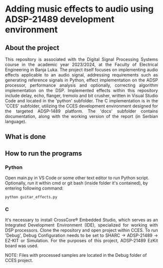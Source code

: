 # Adding music effects to audio using ADSP-21489 development environment

## About the project

<p align="justify">This repository is associated with the Digital Signal Processing Systems course in the academic year 2023/2024, at the Faculty of Electrical Engineering in Banja Luka. The project itself focuses on implementing audio effects applicable to an audio signal, addressing requirements such as generating reference signals in Python, effect implementation on the ADSP processor, performance analysis and optionally, correcting algorithm implementation on the DSP. Implemented effects within this repository include delay, echo, flanger, tremolo and bit crusher, written in Visual Studio Code and located in the 'python' subfolder. The C implementation is in the 'CCES' subfolder, utilizing the CCES development environment designed for the targeted ADSP-1489 platform. The 'docs' subfolder contains documentation, along with the working version of the report (in Serbian language).

## What is done

  
## How to run the programs
### Python
Open main.py in VS Code or some other text editor to run Python script. Optionally, run it within cmd or git bash (inside folder it's contained), by entering following command:
```
python guitar_effects.py
```

### C
<p align="justify"> It's necessary to install CrossCore® Embedded Studio, which serves as an Integrated Development Environment (IDE), specialized for working with DSP processors. Clone the repository and open project within CCES. 
To run 'Debug', Debug Configuration needs to be set to SHARC -> ADSP-21489 -> EZ-KIT or Simulation. For the purposes of this project, ADSP-21489 EzKit board was used.

NOTE: Files with processed samples are located in the Debug folder of CCES project.
